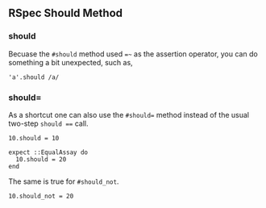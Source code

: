## RSpec Should Method

### should

Becuase the `#should` method used `=~` as the assertion operator,
you can do something a bit unexpected, such as,

    'a'.should /a/

### should=

As a shortcut one can also use the `#should=` method instead of
the usual two-step `should ==` call.

    10.should = 10

    expect ::EqualAssay do
      10.should = 20
    end

The same is true for `#should_not`.

    10.should_not = 20

